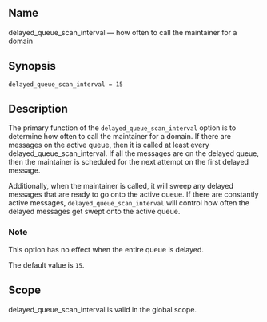 <a name="conf.ref.delayed_queue_scan_interval"></a>
## Name

delayed_queue_scan_interval — how often to call the maintainer for a domain

## Synopsis

`delayed_queue_scan_interval = 15`

<a name="idp24259248"></a>
## Description

The primary function of the `delayed_queue_scan_interval` option is to determine how often to call the maintainer for a domain. If there are messages on the active queue, then it is called at least every delayed_queue_scan_interval. If all the messages are on the delayed queue, then the maintainer is scheduled for the next attempt on the first delayed message.

Additionally, when the maintainer is called, it will sweep any delayed messages that are ready to go onto the active queue. If there are constantly active messages, `delayed_queue_scan_interval` will control how often the delayed messages get swept onto the active queue.

### Note

This option has no effect when the entire queue is delayed.

The default value is `15`.

<a name="idp24264896"></a>
## Scope

delayed_queue_scan_interval is valid in the global scope.
